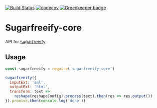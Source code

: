 [![Build Status](https://travis-ci.org/calebeby/sugarfreeify-core.svg?branch=master)](https://travis-ci.org/calebeby/sugarfreeify-core)
[![codecov](https://codecov.io/gh/calebeby/sugarfreeify-core/branch/master/graph/badge.svg)](https://codecov.io/gh/calebeby/sugarfreeify-core)
[![Greenkeeper badge](https://badges.greenkeeper.io/calebeby/sugarfreeify-core.svg)](https://greenkeeper.io/)

# Sugarfreeify-core

API for [sugarfreeify](https://github.com/calebeby/sugarfreeify)

## Usage

```js
const sugarfreeify = require('sugarfreeify-core')

sugarfreeify({
  inputExt: 'sml',
  outputExt: 'html',
  transform: text =>
    reshape(reshapeConfig).process(text).then(res => res.output())
}).promise.then(console.log('done'))
```
